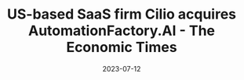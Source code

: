 ---
category:
- .nan
date: 2023-07-12
keyword_suggestion: wordpress management services
post_inspiration: https://m.economictimes.com/tech/technology/us-based-saas-firm-cilio-acquires-automationfactory-ai/articleshow/101661993.cms
silot_terms: digital transformation
title: US-based SaaS firm Cilio acquires AutomationFactory.AI - The Economic Times
---